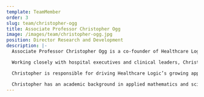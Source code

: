 ```yaml
---
template: TeamMember
order: 3
slug: team/christopher-ogg
title: Associate Professor Christopher Ogg
image: /images/team/christopher-ogg.jpg
position: Director Research and Development
description: |-
  Associate Professor Christopher Ogg is a co-founder of Healthcare Logic and leads its research and development function with a talented team of mathematicians, business analysts and data scientists.

  Working closely with hospital executives and clinical leaders, Christopher establishes business logic, algorithms and visualisations to support engagement and sustained hospital performance. He has a unique ability to stimulate clinical teams and translate how data needs to be presented in order to create a visceral response from leaders resulting in sustainable improvements in performance.

  Christopher is responsible for driving Healthcare Logic’s growing applied predictive statistics workstream which leverages the latest in predictive modelling and machine-learning in collaboration with world- leading statisticians to provide improved insights, system performance and outcomes.

  Christopher has an academic background in applied mathematics and science, and completed his PhD in Microbiology and Genomics in 2011. His work has been published in nine first author publications including: the International Journal of Systematic and Evolutionary Microbiology, Journal of Bacteriology, 3 Biotech, and a book chapter Exploring the Ecology of Thermophiles from Australia’s Great Artesian Basin During the Genomic Era in Thermophilic microbes in environmental and industrial biotechnology (2013). He brings almost ten years of experience in analytics and consulting, specialising in hospital management and performance improvement.
---
```

